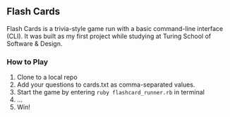 ##  Flash Cards

Flash Cards is a trivia-style game run with a basic command-line interface (CLI). It was built as my first project while studying at Turing School of Software & Design.

### How to Play
1. Clone to a local repo
1. Add your questions to cards.txt as comma-separated values.
1. Start the game by entering `ruby flashcard_runner.rb` in terminal
1. ...
1. Win!
